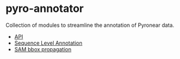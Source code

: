 # pyro-annotator

Collection of modules to streamline the annotation of Pyronear data.

- [API](./annotation_api/README.md)
- [Sequence Level Annotation](./sequence_labeler/README.md)
- [SAM bbox propagation](./sam_based_bbox_propagation/README.md)
